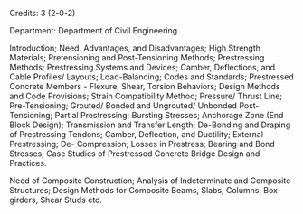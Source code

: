 Credits: 3 (2-0-2)

Department: Department of Civil Engineering

Introduction; Need, Advantages, and Disadvantages; High Strength Materials; Pretensioning and Post-Tensioning Methods; Prestressing Methods; Prestressing Systems and Devices; Camber, Deflections, and Cable Profiles/ Layouts; Load-Balancing; Codes and Standards; Prestressed Concrete Members - Flexure, Shear, Torsion Behaviors; Design Methods and Code Provisions; Strain Compatibility Method; Pressure/ Thrust Line; Pre-Tensioning; Grouted/ Bonded and Ungrouted/ Unbonded Post-Tensioning; Partial Prestressing; Bursting Stresses; Anchorage Zone (End Block Design); Transmission and Transfer Length; De-Bonding and Draping of Prestressing Tendons; Camber, Deflection, and Ductility; External Prestressing; De- Compression; Losses in Prestress; Bearing and Bond Stresses; Case Studies of Prestressed Concrete Bridge Design and Practices.

Need of Composite Construction; Analysis of Indeterminate and Composite Structures; Design Methods for Composite Beams, Slabs, Columns, Box-girders, Shear Studs etc.